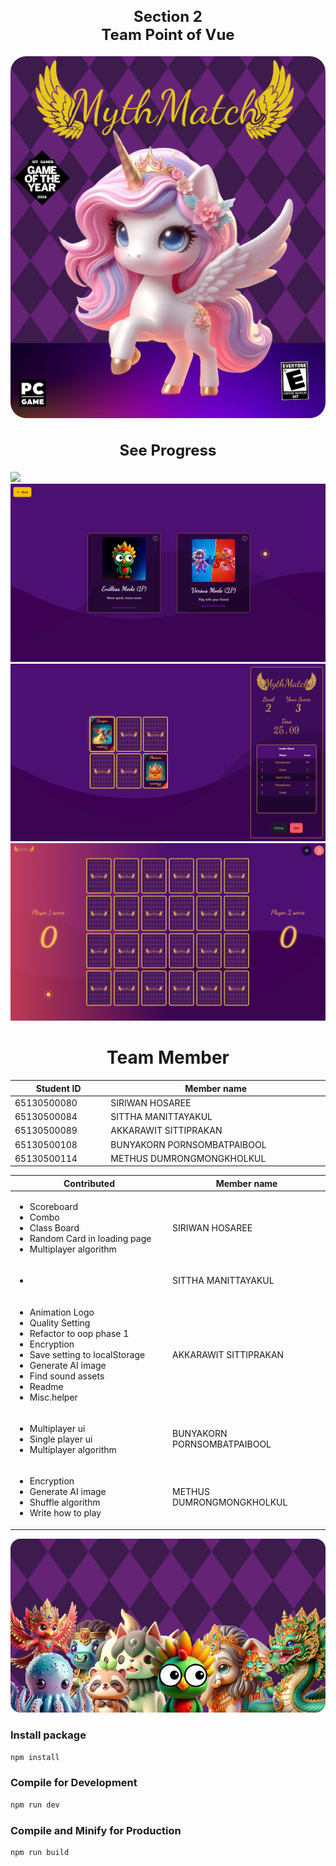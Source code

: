 <div align="center">
  <h2 style="font-size:24px;">Section 2 <br>
  Team Point of Vue</h2>
</div>

<!-- <img width="100%" src="./ReadMeImg/team-tag.jpg" alt="my banner"> -->
<div align="center">
<img src = "./ReadMeImg/placeholder-final.png" style = "border-radius:25px">


</div>

<div align = "center">
  <h2 style="font-size:24px;">See Progress</h2>
  


</div>
<a href="https://www.figma.com/file/MyTwZilN3k5pQ2qYkS5Fnz/%E0%B8%88%E0%B8%B1%E0%B8%9A%E0%B8%84%E0%B8%B9%E0%B9%88%E0%B8%A0%E0%B8%B2%E0%B8%9E?type=design&node-id=0%3A1&mode=design&t=nKgaOcYl7VrjEUzM-1"><img height="30px" src="https://img.shields.io/badge/Figma-F24E1E?style=for-the-badge&logo=figma&logoColor=white" /></a>
<div>
<img src="/ReadMeImg/screen-short-3.png">
<img src="/ReadMeImg/screen-short-1.png">
<img src="/ReadMeImg/screen-short-2.png">
</div>

<h1 align = "center">Team Member</h1>

<div align="center">
<table>
<thead>
<tr>
<th width="20%">Student ID</th>
<th width="50%">Member name</th>
</tr>
</thead>
<tbody>
<tr>
<td>65130500080</td>
<td>SIRIWAN HOSAREE</td>
</tr>
<tr>
<td>65130500084</td>
<td>SITTHA MANITTAYAKUL</td>
</tr>
<tr>
<td>65130500089</td>
<td>AKKARAWIT SITTIPRAKAN</td>
</tr>
<tr>
<td>65130500108</td>
<td>BUNYAKORN PORNSOMBATPAIBOOL</td>
</tr>
<tr>
<td>65130500114</td>
<td>METHUS DUMRONGMONGKHOLKUL</td>
</tr>
</tbody>
</table>
<table>
<thead>
<tr>
<th width="50%">Contributed</th>
<th width="50%">Member name</th>
</tr>
</thead>
<tbody>
<tr>
<td>
<ul>
<li>Scoreboard</li>
<li>Combo</li>
<li>Class Board</li>
<li>Random Card in loading page</li>

<li>Multiplayer algorithm</li>

</ul>
</td>
<td>SIRIWAN HOSAREE</td>
</tr>
<tr>
<td>
<ul>
<li></li>
</ul>
</td>
<td>SITTHA MANITTAYAKUL</td>
</tr>
<tr>
<td>
<ul>
<li>Animation Logo
</li>
<li>Quality Setting</li>
<li>Refactor to oop phase 1</li>
<li>Encryption</li>
<li>Save setting to localStorage</li>
<li>Generate AI image</li>
<li>Find sound assets</li>
<li>Readme</li>
<li>Misc.helper</li>
</ul>
</td>
<td>AKKARAWIT SITTIPRAKAN</td>
</tr>
<tr>
<td>
<ul>
<li>Multiplayer ui</li>
<li>Single player ui</li>
<li>Multiplayer algorithm</li>
</ul>
</td>
<td>BUNYAKORN PORNSOMBATPAIBOOL</td>
</tr>
<tr>
<td>
<ul>
<li>Encryption</li>
<li>Generate AI image</li>
<li>Shuffle algorithm</li>
<li>Write how to play</li>
</ul>
</td>
<td>METHUS DUMRONGMONGKHOLKUL</td>
</tr>
</tbody>
</table>
</div>
<img src = "./ReadMeImg/group-final.png" style ="border-radius:16px">


### Install package

```sh
npm install
```

### Compile for Development

```sh
npm run dev
```

### Compile and Minify for Production

```sh
npm run build
```
